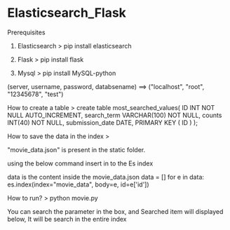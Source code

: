 # Elasticsearch_Flask

Prerequisites
1. Elasticsearch  >
pip install elasticsearch

2. Flask > 
pip install flask

3. Mysql >
pip install MySQL-python

(server, username, password, databsename) ==> ("localhost", "root", "12345678", "test")

How to create a table > 
create table most_searched_values(
   ID INT NOT NULL AUTO_INCREMENT,
   search_term VARCHAR(100) NOT NULL,
   counts INT(40) NOT NULL,
   submission_date DATE,
   PRIMARY KEY ( ID )
);

How to save the data in the index >

"movie_data.json" is present in the static folder. 

using the below command insert in to the Es index

data is the content inside the movie_data.json
data = []
for e in data:
    es.index(index="movie_data", body=e, id=e['id'])

How to run? > 
python movie.py

You can search the parameter in the box, and Searched item will displayed below, It will be search in the entire index




